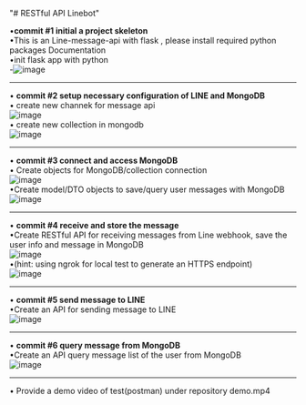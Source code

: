 "# RESTful API Linebot" 

•**commit #1 initial a project skeleton**  
  •This is an Line-message-api with flask , please install required python packages Documentation    
  •init flask app with python  
-![image](https://github.com/YiChe0703/RESTful-API-Linebot/assets/80759343/56edd7d7-fc22-41b1-9cd8-e0f29b86e3ae)  
  
****
• **commit #2 setup necessary configuration of LINE and MongoDB**  
  • create new channek for message api  
![image](https://github.com/YiChe0703/RESTful-API-Linebot/assets/80759343/5d20d5af-5f02-4033-b4a4-220f6e8102b9)  
  • create new collection in mongodb   
![image](https://github.com/YiChe0703/RESTful-API-Linebot/assets/80759343/c92f07f6-4e85-46ad-a993-296bb58bcb0e)  

****
• **commit #3 connect and access MongoDB**   
  • Create objects for MongoDB/collection connection   
![image](https://github.com/YiChe0703/RESTful-API-Linebot/assets/80759343/a50a66fc-011c-4837-aab0-eab35745ca36)  
  •Create model/DTO objects to save/query user messages with MongoDB    
![image](https://github.com/YiChe0703/RESTful-API-Linebot/assets/80759343/6ec166cc-3278-4753-b5e1-c16a78a6ffd4)  
  
**** 
• **commit #4 receive and store the message**  
  •Create RESTful API for receiving messages from Line webhook, save the user info and message in MongoDB   
  ![image](https://github.com/YiChe0703/RESTful-API-Linebot/assets/80759343/7f237e16-5458-4e90-9f5e-5f668faf7960)  
  •(hint: using ngrok for local test to generate an HTTPS endpoint)  
  ![image](https://github.com/YiChe0703/RESTful-API-Linebot/assets/80759343/5fe6663e-6796-4777-a4ee-ba91268beefa)  

****
• **commit #5 send message to LINE**   
  •Create an API for sending message to LINE   
![image](https://github.com/YiChe0703/RESTful-API-Linebot/assets/80759343/8159579a-9718-4304-8071-b293c21f5df4)  

****
• **commit #6 query message from MongoDB**   
  •Create an API query message list of the user from MongoDB   
  ![image](https://github.com/YiChe0703/RESTful-API-Linebot/assets/80759343/bb4bd8c5-7a6c-4039-8916-8fb050d01dbe)  
  
****  
• Provide a demo video of test(postman) under repository demo.mp4  
